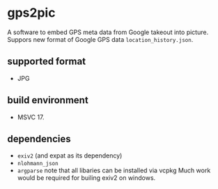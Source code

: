 # gps2pic
A software to embed GPS meta data from Google takeout into picture.
Suppors new format of Google GPS data `location_history.json`.

## supported format
- JPG

## build environment
- MSVC 17.
## dependencies
- `exiv2` (and expat as its dependency)
- `nlohmann_json`
- `argparse`
note that all libaries can be installed via vcpkg
Much work would be required for builing exiv2 on windows. 


